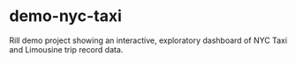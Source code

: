 # demo-nyc-taxi
Rill demo project showing an interactive, exploratory dashboard of NYC Taxi and Limousine trip record data.
